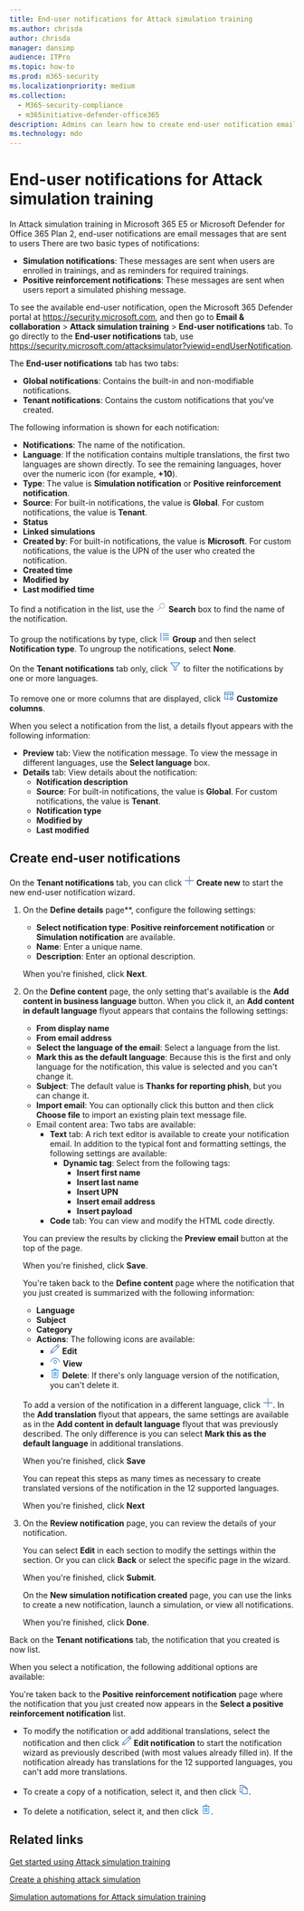 ```yaml
---
title: End-user notifications for Attack simulation training
ms.author: chrisda
author: chrisda
manager: dansimp
audience: ITPro
ms.topic: how-to
ms.prod: m365-security
ms.localizationpriority: medium
ms.collection: 
  - M365-security-compliance
  - m365initiative-defender-office365
description: Admins can learn how to create end-user notification email messages for Attack simulation training in Microsoft Defender for Office 365 Plan 2.
ms.technology: mdo
---
```


# End-user notifications for Attack simulation training

In Attack simulation training in Microsoft 365 E5 or Microsoft Defender for Office 365 Plan 2, end-user notifications are email messages that are sent to users There are two basic types of notifications:

- **Simulation notifications**: These messages are sent when users are enrolled in trainings, and as reminders for required trainings.
- **Positive reinforcement notifications**: These messages are sent when users report a simulated phishing message.

To see the available end-user notification, open the Microsoft 365 Defender portal at <https://security.microsoft.com>, and then go to **Email & collaboration** \> **Attack simulation training** \> **End-user notifications** tab. To go directly to the **End-user notifications** tab, use <https://security.microsoft.com/attacksimulator?viewid=endUserNotification>.

The **End-user notifications** tab has two tabs:

- **Global notifications**: Contains the built-in and non-modifiable notifications.
- **Tenant notifications**: Contains the custom notifications that you've created.

The following information is shown for each notification:

- **Notifications**: The name of the notification.
- **Language**: If the notification contains multiple translations, the first two languages are shown directly. To see the remaining languages, hover over the numeric icon (for example, **+10**).
- **Type**: The value is **Simulation notification** or **Positive reinforcement notification**.
- **Source**: For built-in notifications, the value is **Global**. For custom notifications, the value is **Tenant**.
- **Status**
- **Linked simulations**
- **Created by**: For built-in notifications, the value is **Microsoft**. For custom notifications, the value is the UPN of the user who created the notification.
- **Created time**
- **Modified by**
- **Last modified time**

To find a notification in the list, use the ![Search icon.](../../media/m365-cc-sc-search-icon.png) **Search** box to find the name of the notification.

To group the notifications by type, click ![Group icon.](../../media/m365-cc-sc-group-icon.png) **Group** and then select **Notification type**. To ungroup the notifications, select **None**.

On the **Tenant notifications** tab only, click ![Filter icon.](../../media/m365-cc-sc-filter-icon.png) to filter the notifications by one or more languages.

To remove one or more columns that are displayed, click ![Customize columns icon.](../../media/m365-cc-sc-customize-icon.png) **Customize columns**.

When you select a notification from the list, a details flyout appears with the following information:

- **Preview** tab: View the notification message. To view the message in different languages, use the **Select language** box.
- **Details** tab: View details about the notification:
  - **Notification description**
  - **Source**: For built-in notifications, the value is **Global**. For custom notifications, the value is **Tenant**.
  - **Notification type**
  - **Modified by**
  - **Last modified**

## Create end-user notifications

On the **Tenant notifications** tab, you can click ![Create new icon.](../../media/m365-cc-sc-create-icon.png) **Create new** to start the new end-user notification wizard.

1. On the **Define details** page**, configure the following settings:
   - **Select notification type**: **Positive reinforcement notification** or **Simulation notification** are available.
   - **Name**: Enter a unique name.
   - **Description**: Enter an optional description.

   When you're finished, click **Next**.

2. On the **Define content** page, the only setting that's available is the **Add content in business language** button. When you click it, an **Add content in default language** flyout appears that contains the following settings:
   - **From display name**
   - **From email address**
   - **Select the language of the email**: Select a language from the list.
   - **Mark this as the default language**: Because this is the first and only language for the notification, this value is selected and you can't change it.
   - **Subject**: The default value is **Thanks for reporting phish**, but you can change it.
   - **Import email**: You can optionally click this button and then click **Choose file** to import an existing plain text message file.
   - Email content area: Two tabs are available:
     - **Text** tab: A rich text editor is available to create your notification email. In addition to the typical font and formatting settings, the following settings are available:
       - **Dynamic tag**: Select from the following tags:
         - **Insert first name**
         - **Insert last name**
         - **Insert UPN**
         - **Insert email address**
         - **Insert payload**
     - **Code** tab: You can view and modify the HTML code directly.

   You can preview the results by clicking the **Preview email** button at the top of the page.

   When you're finished, click **Save**.

   You're taken back to the **Define content** page where the notification that you just created is summarized with the following information:

   - **Language**
   - **Subject**
   - **Category**
   - **Actions**: The following icons are available:
     - ![Edit icon.](../../media/m365-cc-sc-edit-icon.png) **Edit**
     - ![View icon.](../../media/m365-cc-sc-view-icon.png) **View**
     - ![Delete icon.](../../media/m365-cc-sc-delete-icon.png) **Delete**: If there's only language version of the notification, you can't delete it.

   To add a version of the notification in a different language, click ![Add translation icon.](../../media/m365-cc-sc-create-icon.png). In the **Add translation** flyout that appears, the same settings are available as in the **Add content in default language** flyout that was previously described. The only difference is you can select **Mark this as the default language** in additional translations.

   When you're finished, click **Save**

   You can repeat this steps as many times as necessary to create translated versions of the notification in the 12 supported languages.

   When you're finished, click **Next**

3. On the **Review notification** page, you can review the details of your notification.

   You can select **Edit** in each section to modify the settings within the section. Or you can click **Back** or select the specific page in the wizard.

   When you're finished, click **Submit**.

   On the **New simulation notification created** page, you can use the links to create a new notification, launch a simulation, or view all notifications.

   When you're finished, click **Done**.

Back on the **Tenant notifications** tab, the notification that you created is now list.

When you select a notification, the following additional options are available:

You're taken back to the **Positive reinforcement notification** page where the notification that you just created now appears in the **Select a positive reinforcement notification** list.

- To modify the notification or add additional translations, select the notification and then click ![Edit icon.](../../media/m365-cc-sc-edit-icon.png) **Edit notification** to start the notification wizard as previously described (with most values already filled in). If the notification already has translations for the 12 supported languages, you can't add more translations.

- To create a copy of a notification, select it, and then click ![Create a copy icon.](../../media/m365-cc-sc-copy-icon.png).

- To delete a notification, select it, and then click ![Delete icon.](../../media/m365-cc-sc-delete-icon.png).

## Related links

[Get started using Attack simulation training](attack-simulation-training-get-started.md)

[Create a phishing attack simulation](attack-simulation-training.md)

[Simulation automations for Attack simulation training](attack-simulation-training-simulation-automations.md)
